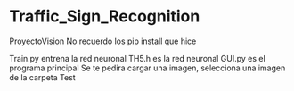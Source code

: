 # Traffic_Sign_Recognition
ProyectoVision
No recuerdo los pip install que hice

Train.py entrena la red neuronal
TH5.h es la red neuronal
GUI.py es el programa principal
Se te pedira cargar una imagen, selecciona una imagen de la carpeta Test
